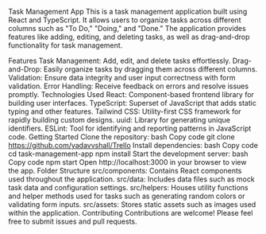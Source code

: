 Task Management App
This is a task management application built using React and TypeScript. It allows users to organize tasks across different columns such as "To Do," "Doing," and "Done." The application provides features like adding, editing, and deleting tasks, as well as drag-and-drop functionality for task management.

Features
Task Management: Add, edit, and delete tasks effortlessly.
Drag-and-Drop: Easily organize tasks by dragging them across different columns.
Validation: Ensure data integrity and user input correctness with form validation.
Error Handling: Receive feedback on errors and resolve issues promptly.
Technologies Used
React: Component-based frontend library for building user interfaces.
TypeScript: Superset of JavaScript that adds static typing and other features.
Tailwind CSS: Utility-first CSS framework for rapidly building custom designs.
uuid: Library for generating unique identifiers.
ESLint: Tool for identifying and reporting patterns in JavaScript code.
Getting Started
Clone the repository:
bash
Copy code
git clone https://github.com/yadavvshall/Trello
Install dependencies:
bash
Copy code
cd task-management-app
npm install
Start the development server:
bash
Copy code
npm start
Open http://localhost:3000 in your browser to view the app.
Folder Structure
src/components: Contains React components used throughout the application.
src/data: Includes data files such as mock task data and configuration settings.
src/helpers: Houses utility functions and helper methods used for tasks such as generating random colors or validating form inputs.
src/assets: Stores static assets such as images used within the application.
Contributing
Contributions are welcome! Please feel free to submit issues and pull requests.
